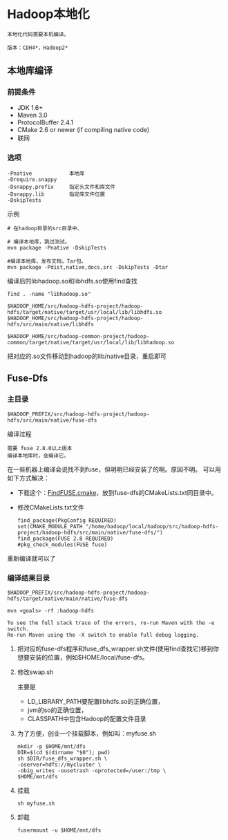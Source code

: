 # Hadoop本地化

    本地化代码需要本机编译。
    
    版本：CDH4*，Hadoop2*

## 本地库编译

### 前提条件

*   JDK 1.6+
*   Maven 3.0
*   ProtocolBuffer 2.4.1
*   CMake 2.6 or newer (if compiling native code)
*   联网

### 选项
        
    -Pnative            本地库
    -Drequire.snappy    
    -Dsnappy.prefix     指定头文件和库文件
    -Dsnappy.lib        指定库文件位置
    -DskipTests
        
示例

    # 在hadoop目录的src目录中、

    # 编译本地库，跳过测试。
    mvn package -Pnative -DskipTests    

    #编译本地库，发布文档，Tar包。
    mvn package -Pdist,native,docs,src -DskipTests -Dtar    

编译后的libhadoop.so和libhdfs.so使用find查找
    
    find . -name "libhadoop.so"
    
    $HADOOP_HOME/src/hadoop-hdfs-project/hadoop-hdfs/target/native/target/usr/local/lib/libhdfs.so
    $HADOOP_HOME/src/hadoop-hdfs-project/hadoop-hdfs/src/main/native/libhdfs
    
    $HADOOP_HOME/src/hadoop-common-project/hadoop-common/target/native/target/usr/local/lib/libhadoop.so

把对应的.so文件移动到hadoop的lib/native目录，重启即可

## Fuse-Dfs

### 主目录

    $HADOOP_PREFIX/src/hadoop-hdfs-project/hadoop-hdfs/src/main/native/fuse-dfs

编译过程

    需要 fuse 2.8.0以上版本
    编译本地库时，会编译它。

在一些机器上编译会说找不到fuse，但明明已经安装了的啊。原因不明。
可以用如下方式解决：
    
*   下载这个：[FindFUSE.cmake](https://github.com/julp/FindFUSE.cmake/blob/master/FindFUSE.cmake)，放到fuse-dfs的CMakeLists.txt同目录中。
*   修改CMakeLists.txt文件

        find_package(PkgConfig REQUIRED)
        set(CMAKE_MODULE_PATH "/home/hadoop/local/hadoop/src/hadoop-hdfs-project/hadoop-hdfs/src/main/native/fuse-dfs/")
        find_package(FUSE 2.8 REQUIRED)
        #pkg_check_modules(FUSE fuse)

重新编译就可以了

### 编译结果目录

    $HADOOP_PREFIX/src/hadoop-hdfs-project/hadoop-hdfs/target/native/main/native/fuse-dfs

    mvn <goals> -rf :hadoop-hdfs

    To see the full stack trace of the errors, re-run Maven with the -e switch.
    Re-run Maven using the -X switch to enable full debug logging.

1.  把对应的fuse-dfs程序和fuse_dfs_wrapper.sh文件(使用find查找它)移到你想要安装的位置，例如$HOME/local/fuse-dfs。

2.  修改swap.sh
    
    主要是
    *   LD_LIBRARY_PATH要配置libhdfs.so的正确位置，
    *   jvm的so的正确位置，
    *   CLASSPATH中包含Hadoop的配置文件目录
   
3.  为了方便，创业一个挂载脚本，例如叫：myfuse.sh

        mkdir -p $HOME/mnt/dfs
        DIR=$(cd $(dirname "$0"); pwd)
        sh $DIR/fuse_dfs_wrapper.sh \
        -oserver=hdfs://mycluster \
        -obig_writes -ousetrash -oprotected=/user:/tmp \
        $HOME/mnt/dfs

4.  挂载

        sh myfuse.sh

5.  卸载

        fusermount -u $HOME/mnt/dfs
    
